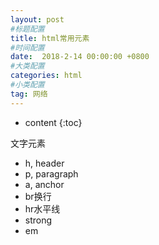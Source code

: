 ```yaml
---
layout: post
#标题配置
title: html常用元素
#时间配置
date:  2018-2-14 00:00:00 +0800
#大类配置
categories: html
#小类配置
tag: 网络
---
```


* content
{:toc}


文字元素
* h, header
* p, paragraph
* a, anchor
* br换行
* hr水平线
* strong
* em
